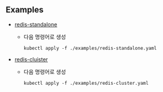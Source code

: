 ## Examples

- [redis-standalone](https://ot-container-kit.github.io/redis-operator/guide/redis-config.html)

    - 다음 명령어로 생성
        ```shell
        kubectl apply -f ./examples/redis-standalone.yaml
- [redis-cluister](https://ot-container-kit.github.io/redis-operator/guide/redis-cluster-config.html#helm-parameters)

    - 다음 명령어로 생성
        ```shell
        kubectl apply -f ./examples/redis-cluster.yaml